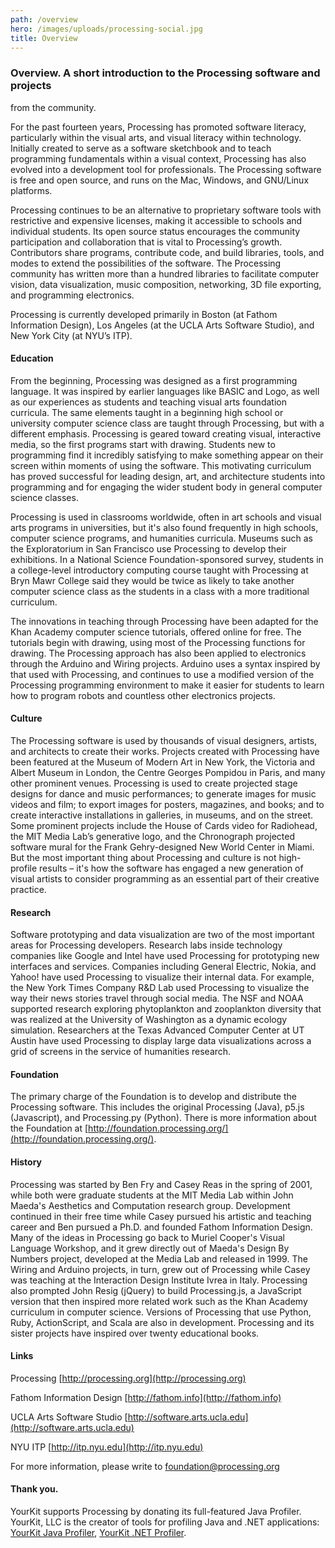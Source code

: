 ```yaml
---
path: /overview
hero: /images/uploads/processing-social.jpg
title: Overview
---
```

  ### Overview. A short introduction to the Processing software and projects
  from the community.


  For the past fourteen years, Processing has promoted software literacy,
  particularly within the visual arts, and visual literacy within technology.
  Initially created to serve as a software sketchbook and to teach programming
  fundamentals within a visual context, Processing has also evolved into a
  development tool for professionals. The Processing software is free and open
  source, and runs on the Mac, Windows, and GNU/Linux platforms.


  Processing continues to be an alternative to proprietary software tools with
  restrictive and expensive licenses, making it accessible to schools and
  individual students. Its open source status encourages the community
  participation and collaboration that is vital to Processing’s growth.
  Contributors share programs, contribute code, and build libraries, tools, and
  modes to extend the possibilities of the software. The Processing community
  has written more than a hundred libraries to facilitate computer vision, data
  visualization, music composition, networking, 3D file exporting, and
  programming electronics.


  Processing is currently developed primarily in Boston (at Fathom Information
  Design), Los Angeles (at the UCLA Arts Software Studio), and New York City (at
  NYU’s ITP).


  #### Education


  From the beginning, Processing was designed as a first programming language.
  It was inspired by earlier languages like BASIC and Logo, as well as our
  experiences as students and teaching visual arts foundation curricula. The
  same elements taught in a beginning high school or university computer science
  class are taught through Processing, but with a different emphasis. Processing
  is geared toward creating visual, interactive media, so the first programs
  start with drawing. Students new to programming find it incredibly satisfying
  to make something appear on their screen within moments of using the software.
  This motivating curriculum has proved successful for leading design, art, and
  architecture students into programming and for engaging the wider student body
  in general computer science classes.


  Processing is used in classrooms worldwide, often in art schools and visual
  arts programs in universities, but it's also found frequently in high schools,
  computer science programs, and humanities curricula. Museums such as the
  Exploratorium in San Francisco use Processing to develop their exhibitions. In
  a National Science Foundation-sponsored survey, students in a college-level
  introductory computing course taught with Processing at Bryn Mawr College said
  they would be twice as likely to take another computer science class as the
  students in a class with a more traditional curriculum.


  The innovations in teaching through Processing have been adapted for the Khan
  Academy computer science tutorials, offered online for free. The tutorials
  begin with drawing, using most of the Processing functions for drawing. The
  Processing approach has also been applied to electronics through the Arduino
  and Wiring projects. Arduino uses a syntax inspired by that used with
  Processing, and continues to use a modified version of the Processing
  programming environment to make it easier for students to learn how to program
  robots and countless other electronics projects.


  #### Culture


  The Processing software is used by thousands of visual designers, artists, and
  architects to create their works. Projects created with Processing have been
  featured at the Museum of Modern Art in New York, the Victoria and Albert
  Museum in London, the Centre Georges Pompidou in Paris, and many other
  prominent venues. Processing is used to create projected stage designs for
  dance and music performances; to generate images for music videos and film; to
  export images for posters, magazines, and books; and to create interactive
  installations in galleries, in museums, and on the street. Some prominent
  projects include the House of Cards video for Radiohead, the MIT Media Lab’s
  generative logo, and the Chronograph projected software mural for the Frank
  Gehry-designed New World Center in Miami. But the most important thing about
  Processing and culture is not high-profile results – it's how the software has
  engaged a new generation of visual artists to consider programming as an
  essential part of their creative practice.


  #### Research


  Software prototyping and data visualization are two of the most important
  areas for Processing developers. Research labs inside technology companies
  like Google and Intel have used Processing for prototyping new interfaces and
  services. Companies including General Electric, Nokia, and Yahoo! have used
  Processing to visualize their internal data. For example, the New York Times
  Company R&D Lab used Processing to visualize the way their news stories travel
  through social media. The NSF and NOAA supported research exploring
  phytoplankton and zooplankton diversity that was realized at the University of
  Washington as a dynamic ecology simulation. Researchers at the Texas Advanced
  Computer Center at UT Austin have used Processing to display large data
  visualizations across a grid of screens in the service of humanities research.


  #### Foundation


  The primary charge of the Foundation is to develop and distribute the
  Processing software. This includes the original Processing (Java), p5.js
  (Javascript), and Processing.py (Python). There is more information about the
  Foundation at
  [http://foundation.processing.org/](http://foundation.processing.org/).


  #### History


  Processing was started by Ben Fry and Casey Reas in the spring of 2001, while
  both were graduate students at the MIT Media Lab within John Maeda's
  Aesthetics and Computation research group. Development continued in their free
  time while Casey pursued his artistic and teaching career and Ben pursued a
  Ph.D. and founded Fathom Information Design. Many of the ideas in Processing
  go back to Muriel Cooper's Visual Language Workshop, and it grew directly out
  of Maeda's Design By Numbers project, developed at the Media Lab and released
  in 1999. The Wiring and Arduino projects, in turn, grew out of Processing
  while Casey was teaching at the Interaction Design Institute Ivrea in Italy.
  Processing also prompted John Resig (jQuery) to build Processing.js, a
  JavaScript version that then inspired more related work such as the Khan
  Academy curriculum in computer science. Versions of Processing that use
  Python, Ruby, ActionScript, and Scala are also in development. Processing and
  its sister projects have inspired over twenty educational books.


  #### Links


  Processing [http://processing.org](http://processing.org)  

  Fathom Information Design [http://fathom.info](http://fathom.info)  

  UCLA Arts Software Studio
  [http://software.arts.ucla.edu](http://software.arts.ucla.edu)  

  NYU ITP [http://itp.nyu.edu](http://itp.nyu.edu)  


  For more information, please write to foundation@processing.org


  #### Thank you.


  YourKit supports Processing by donating its full-featured Java Profiler.
  YourKit, LLC is the creator of tools for profiling Java and .NET applications:
  [YourKit Java Profiler](http://www.yourkit.com/java/profiler/index.jsp),
  [YourKit .NET Profiler](http://www.yourkit.com/.net/profiler/index.jsp).